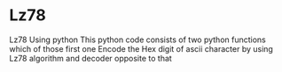 # Lz78
Lz78 Using python
This python code consists of two python functions which of those first one Encode the Hex digit of ascii character by using Lz78
algorithm and decoder opposite to that
